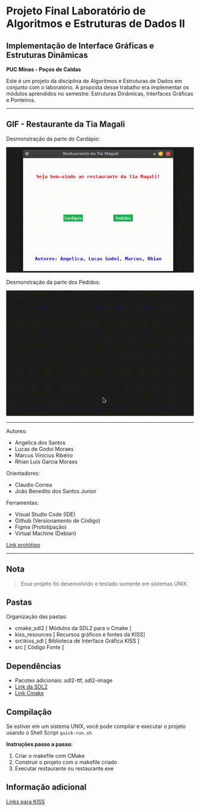 # Projeto Final Laboratório de Algoritmos e Estruturas de Dados II #

## Implementação de Interface Gráficas e Estruturas Dinâmicas ##

**PUC Minas - Poços de Caldas**


Este é um projeto da disciplina de Algoritmos e Estruturas de Dados em conjunto com o laboratório.
A proposta desse trabalho era implementar os módulos aprendidos no semestre: Estruturas Dinâmicas, Interfaces Gráficas e Ponteiros.

------------ 

## GIF - Restaurante da Tia Magali ##

Desmonstração da parte do Cardápio:

![alt-text](https://github.com/angelcomp/Projeto_final_LAEDII/blob/main/gif_readme/gif_restaurante%5B1%5D.gif)

Desmonstração da parte dos Pedidos:

![alt-text](https://github.com/angelcomp/Projeto_final_LAEDII/blob/main/gif_readme/gif_restaurante%5B2%5D.gif)

------------ 

Autores:
- Angelica dos Santos
- Lucas de Godoi Moraes
- Marcus Vinícius Ribeiro
- Rhian Luis Garcia Moraes

Orientadores:
- Claudio Correa
- João Benedito dos Santos Junior

Ferramentas:
- Visual Studio Code (IDE)
- Github (Versionamento de Código)
- Figma (Prototipação)
- Virtual Machine (Debian)

[Link protótipo](https://www.figma.com/proto/ikgn2sweIfBHWukarbRhst/LAED---Interface-Grafica?node-id=1%3A45&scaling=min-zoom)

------------ 
## Nota ##
> Esse projeto foi desenvolvido e testado somente em sistemas UNIX.

## Pastas ##

Organização das pastas:

- cmake_sdl2 [ Módulos da SDL2 para o Cmake ]
- kiss_resources [ Recursos gráficos e fontes da KISS]
- src\kiss_sdl [ Biblioteca de Interface Gráfica KISS ]
- src [ Código Fonte ]

## Dependências ##

- Pacotes adicionais: sdl2-ttf, sdl2-image
- [Link da SDL2](https://www.libsdl.org)
- [Link Cmake](https://cmake.org)

## Compilação ##
Se estiver em um sistema UNIX, você pode compilar e executar o projeto usando o Shell Script `quick-run.sh`

**Instruções passo a passo:**
  1. Criar o makefile com CMake
  2. Construir o projeto com o makefile criado
  3. Executar restaurante ou restaurante.exe
  

## Informação adicional ##
[Links para KISS](https://github.com/actsl/kiss_sdl2)

